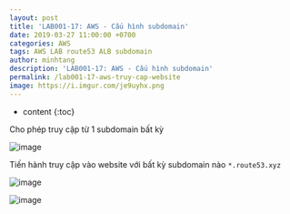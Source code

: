 ```yaml
---
layout: post
title: 'LAB001-17: AWS - Cấu hình subdomain'
date: 2019-03-27 11:00:00 +0700
categories: AWS
tags: AWS LAB route53 ALB subdomain
author: minhtang
description: 'LAB001-17: AWS - Cấu hình subdomain'
permalink: /lab001-17-aws-truy-cap-website
image: https://i.imgur.com/je9uyhx.png
---
```


* content
{:toc}

Cho phép truy cập từ 1 subdomain bất kỳ





![image](https://user-images.githubusercontent.com/27756008/54747824-7c443080-4c02-11e9-8d42-acafc70e1677.png)

Tiến hành truy cập vào website với bất kỳ subdomain nào `*.route53.xyz`

![image](https://user-images.githubusercontent.com/27756008/54797184-b60a4b00-4c85-11e9-99a3-1f540df47330.png)

![image](https://user-images.githubusercontent.com/27756008/54797117-75aacd00-4c85-11e9-90d5-432ecc905db7.png)

